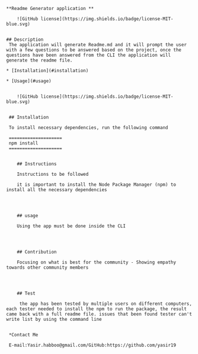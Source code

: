 
    **Readme Generator application ** 
    
        ![GitHub license](https://img.shields.io/badge/license-MIT-blue.svg)
        

    ## Description
     The application will generate Readme.md and it will prompt the user with a few questions to be answered based on the project, once the questions have been answered from the CLI the application will generate the readme file.

    * [Installation](#installation)

    * [Usage](#usage)

     
        ![GitHub license](https://img.shields.io/badge/license-MIT-blue.svg)
        

     ## Installation

     To install necessary dependencies, run the following command

     ====================
     npm install
     ====================
    

        ## Instructions
        
        Instructions to be followed 
        
        it is important to install the Node Package Manager (npm) to install all the necessary dependencies

        
    

        ## usage
         
        Using the app must be done inside the CLI

        
    

        ## Contribution

        Focusing on what is best for the community - Showing empathy towards other community members

        
    

        ## Test

         the app has been tested by multiple users on different computers, each tester needed to install the npm to run the package, the result came back with a full readme file. issues that been found tester can't write list by using the command line 

        
     *Contact Me 

     E-mail:Yasir.habboo@gmail.com/GitHub:https://github.com/yasir19

    